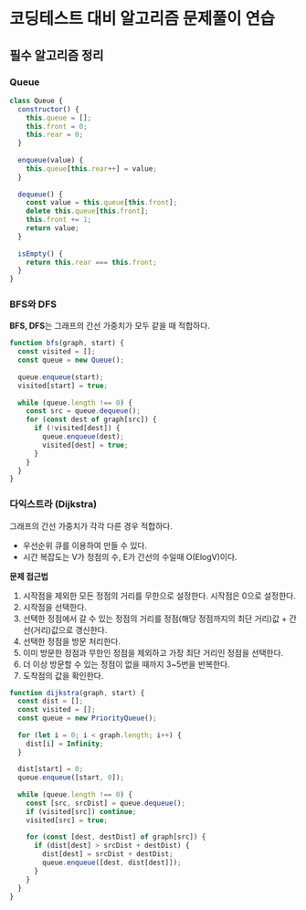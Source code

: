 # 코딩테스트 대비 알고리즘 문제풀이 연습

## 필수 알고리즘 정리

### Queue
```javascript
class Queue {
  constructor() {
    this.queue = [];
    this.front = 0;
    this.rear = 0;
  }
  
  enqueue(value) {
    this.queue[this.rear++] = value;
  }
  
  dequeue() {
    const value = this.queue[this.front];
    delete this.queue[this.front];
    this.front += 1;
    return value;
  }
  
  isEmpty() {
    return this.rear === this.front;
  }
}
```

### BFS와 DFS
**BFS, DFS**는 그래프의 간선 가중치가 모두 같을 때 적합하다.
```javascript
function bfs(graph, start) {
  const visited = [];
  const queue = new Queue();
  
  queue.enqueue(start);
  visited[start] = true;
  
  while (queue.length !== 0) {
    const src = queue.dequeue();
    for (const dest of graph[src]) {
      if (!visited[dest]) {
        queue.enqueue(dest);
        visited[dest] = true;
      }
    }
  }
}
```
### 다익스트라 (Dijkstra)
그래프의 간선 가중치가 각각 다른 경우 적합하다.
- 우선순위 큐를 이용하여 만들 수 있다.
- 시간 복잡도는 V가 정점의 수, E가 간선의 수일때 O(ElogV)이다.

**문제 접근법**
1. 시작점을 제외한 모든 정점의 거리를 무한으로 설정한다. 시작점은 0으로 설정한다.
2. 시작점을 선택한다.
3. 선택한 정점에서 갈 수 있는 정점의 거리를 정점(해당 정점까지의 최단 거리)값 + 간선(거리)값으로 갱신한다.
4. 선택한 정점을 방문 처리한다.
5. 이미 방문한 정점과 무한인 정점을 제외하고 가장 최단 거리인 정점을 선택한다.
6. 더 이상 방문할 수 있는 정점이 없을 때까지 3~5번을 반복한다.
7. 도착점의 값을 확인한다.

```javascript
function dijkstra(graph, start) {
  const dist = [];
  const visited = [];
  const queue = new PriorityQueue();
  
  for (let i = 0; i < graph.length; i++) {
    dist[i] = Infinity;
  }
  
  dist[start] = 0;
  queue.enqueue([start, 0]);
  
  while (queue.length !== 0) {
    const [src, srcDist] = queue.dequeue();
    if (visited[src]) continue;
    visited[src] = true;
    
    for (const [dest, destDist] of graph[src]) {
      if (dist[dest] > srcDist + destDist) {
        dist[dest] = srcDist + destDist;
        queue.enqueue([dest, dist[dest]]);
      }
    }
  }
}
```
